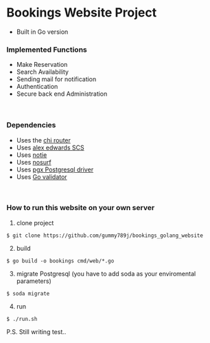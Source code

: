 # Bookings Website Project

* Built in Go version 

### Implemented Functions
* Make Reservation
* Search Availability
* Sending mail for notification
* Authentication
* Secure back end Administration

<br>

### Dependencies
* Uses the [chi router](https://github.com/go-chi/chi)
* Uses [alex edwards SCS](https://github.com/alexedwards/scs/v2)
* Uses [notie](https://github.com/jaredreich/notie)
* Uses [nosurf](https://github.com/justinas/nosurf)
* Uses [pgx Postgresql driver](https://github.com/jackc/pgx)
* Uses [Go validator](https://github.com/asaskevich/govalidator)

<br>

### How to run this website on your own server

1. clone project
```
$ git clone https://github.com/gummy789j/bookings_golang_website

```

2. build
```
$ go build -o bookings cmd/web/*.go

```

3. migrate Postgresql (you have to add soda as your enviromental parameters)
```
$ soda migrate

```

4. run
```
$ ./run.sh

```

P.S. Still writing test..


